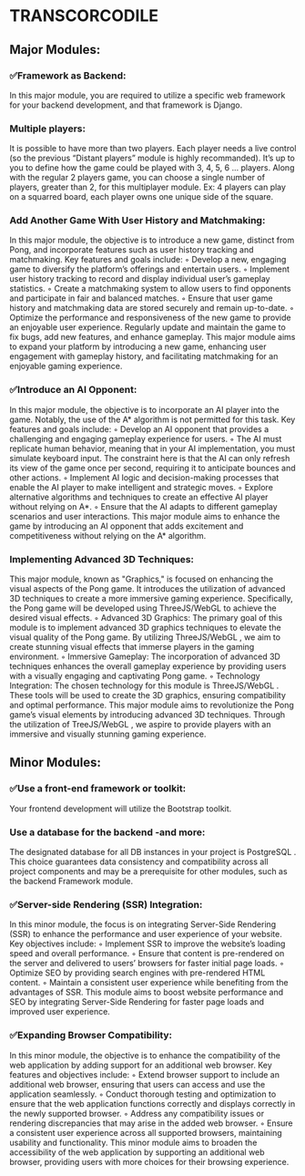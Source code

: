 # TRANSCORCODILE

## Major Modules:

### ✅Framework as Backend:
In this major module, you are required to utilize a specific web framework for your
backend development, and that framework is Django.

### Multiple players:
It is possible to have more than two players. Each player needs a live control (so
the previous “Distant players” module is highly recommanded). It’s up to you to
define how the game could be played with 3, 4, 5, 6 ... players. Along with the
regular 2 players game, you can choose a single number of players, greater than
2, for this multiplayer module. Ex: 4 players can play on a squarred board, each
player owns one unique side of the square.

### Add Another Game With User History and Matchmaking:
In this major module, the objective is to introduce a new game, distinct from Pong,
and incorporate features such as user history tracking and matchmaking. Key
features and goals include:
◦ Develop a new, engaging game to diversify the platform’s offerings and entertain users.
◦ Implement user history tracking to record and display individual user’s gameplay statistics.
◦ Create a matchmaking system to allow users to find opponents and participate
in fair and balanced matches.
◦ Ensure that user game history and matchmaking data are stored securely and
remain up-to-date.
◦ Optimize the performance and responsiveness of the new game to provide an
enjoyable user experience. Regularly update and maintain the game to fix
bugs, add new features, and enhance gameplay.
This major module aims to expand your platform by introducing a new game,
enhancing user engagement with gameplay history, and facilitating matchmaking
for an enjoyable gaming experience.

### ✅Introduce an AI Opponent:
In this major module, the objective is to incorporate an AI player into the game.
Notably, the use of the A* algorithm is not permitted for this task. Key features
and goals include:
◦ Develop an AI opponent that provides a challenging and engaging gameplay
experience for users.
◦ The AI must replicate human behavior, meaning that in your AI implementation, you must simulate keyboard input. The constraint here is that the AI
can only refresh its view of the game once per second, requiring it to anticipate
bounces and other actions.
◦ Implement AI logic and decision-making processes that enable the AI player
to make intelligent and strategic moves.
◦ Explore alternative algorithms and techniques to create an effective AI player
without relying on A*.
◦ Ensure that the AI adapts to different gameplay scenarios and user interactions.
This major module aims to enhance the game by introducing an AI opponent that
adds excitement and competitiveness without relying on the A* algorithm.

### Implementing Advanced 3D Techniques:
This major module, known as "Graphics," is focused on enhancing the visual aspects
of the Pong game. It introduces the utilization of advanced 3D techniques to create
a more immersive gaming experience. Specifically, the Pong game will be developed
using ThreeJS/WebGL to achieve the desired visual effects.
◦ Advanced 3D Graphics: The primary goal of this module is to implement
advanced 3D graphics techniques to elevate the visual quality of the Pong
game. By utilizing ThreeJS/WebGL , we aim to create stunning visual effects
that immerse players in the gaming environment.
◦ Immersive Gameplay: The incorporation of advanced 3D techniques enhances
the overall gameplay experience by providing users with a visually engaging
and captivating Pong game.
◦ Technology Integration: The chosen technology for this module is ThreeJS/WebGL .
These tools will be used to create the 3D graphics, ensuring compatibility and
optimal performance.
This major module aims to revolutionize the Pong game’s visual elements by introducing advanced 3D techniques. Through the utilization of TreeJS/WebGL , we
aspire to provide players with an immersive and visually stunning gaming experience.

## Minor Modules:

### ✅Use a front-end framework or toolkit:
Your frontend development will utilize the Bootstrap toolkit.

### Use a database for the backend -and more:
The designated database for all DB instances in your project is PostgreSQL .
This choice guarantees data consistency and compatibility across all project components and may be a prerequisite for other modules, such as the backend Framework module.

### ✅Server-side Rendering (SSR) Integration:
In this minor module, the focus is on integrating Server-Side Rendering (SSR)
to enhance the performance and user experience of your website. Key objectives
include:
◦ Implement SSR to improve the website’s loading speed and overall performance.
◦ Ensure that content is pre-rendered on the server and delivered to users’
browsers for faster initial page loads.
◦ Optimize SEO by providing search engines with pre-rendered HTML content.
◦ Maintain a consistent user experience while benefiting from the advantages of
SSR.
This module aims to boost website performance and SEO by integrating Server-Side
Rendering for faster page loads and improved user experience.

### ✅Expanding Browser Compatibility:
In this minor module, the objective is to enhance the compatibility of the web
application by adding support for an additional web browser. Key features and
objectives include:
◦ Extend browser support to include an additional web browser, ensuring that
users can access and use the application seamlessly.
◦ Conduct thorough testing and optimization to ensure that the web application
functions correctly and displays correctly in the newly supported browser.
◦ Address any compatibility issues or rendering discrepancies that may arise in
the added web browser.
◦ Ensure a consistent user experience across all supported browsers, maintaining
usability and functionality.
This minor module aims to broaden the accessibility of the web application by
supporting an additional web browser, providing users with more choices for their
browsing experience.